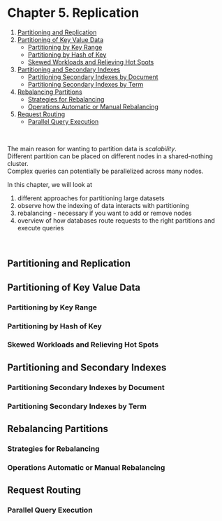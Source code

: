 # Chapter 5. Replication

1. [Partitioning and Replication](#Partitioning-and-Replication)
2. [Partitioning of Key Value Data](#Partitioning-of-Key-Value-Data)
    - [Partitioning by Key Range](#Partitioning-by-Key-Range)
    - [Partitioning by Hash of Key](#Partitioning-by-Hash-of-Key)
    - [Skewed Workloads and Relieving Hot Spots](#Skewed-Workloads-and-Relieving-Hot-Spots)
3. [Partitioning and Secondary Indexes](#Partitioning-and-Secondary-Indexes)
   - [Partitioning Secondary Indexes by Document](#Partitioning-Secondary-Indexes-by-Document)
   - [Partitioning Secondary Indexes by Term](#Partitioning-Secondary-Indexes-by-Term)
4. [Rebalancing Partitions](#Rebalancing-Partitions)
   - [Strategies for Rebalancing](#Strategies-for-Rebalancing)
   - [Operations Automatic or Manual Rebalancing](#Operations-Automatic-or-Manual-Rebalancing)
5. [Request Routing](#Request-Routing)
   - [Parallel Query Execution](#Parallel-Query-Execution)

<br/>

The main reason for wanting to partition data is _scalability_.  
Different partition can be placed on different nodes in a shared-nothing cluster.  
Complex queries can potentially be parallelized across many nodes.  

In this chapter, we will look at  
1. different approaches for partitioning large datasets
2. observe how the indexing of data interacts with partitioning
3. rebalancing - necessary if you want to add or remove nodes
4. overview of how databases route requests to the right partitions and execute queries  

<br/> 

## Partitioning and Replication

## Partitioning of Key Value Data

### Partitioning by Key Range

### Partitioning by Hash of Key

### Skewed Workloads and Relieving Hot Spots

## Partitioning and Secondary Indexes

### Partitioning Secondary Indexes by Document

### Partitioning Secondary Indexes by Term

## Rebalancing Partitions

### Strategies for Rebalancing

### Operations Automatic or Manual Rebalancing

## Request Routing

### Parallel Query Execution
